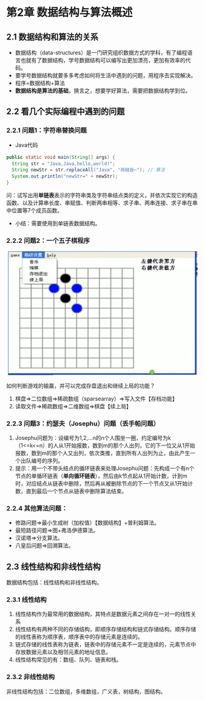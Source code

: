 # 第2章 数据结构与算法概述

## 2.1 数据结构和算法的关系

- 数据结构（data-structures）是一门研究组织数据方式的学科，有了编程语言也就有了数据结构，学号数据结构可以编写出更加漂亮，更加有效率的代码。
- 要学号数据结构就要多多考虑如何将生活中遇到的问题，用程序去实现解决。
- 程序=数据结构+算法
- **数据结构是算法的基础**，换言之，想要学好算法，需要把数据结构学到位。

## 2.2 看几个实际编程中遇到的问题

### 2.2.1 问题1：字符串替换问题

- Java代码

```java
public static void main(String[] args) {
  String str = "Java,Java,hello,world!";
  String newStr = str.replaceAll("Java", "尚硅谷~"); // 算法
  System.out.println("newStr=" + newStr);
}
```

问：试写出用**单链表**表示的字符串类及字符串结点类的定义，并依次实现它的构造函数、以及计算串长度、串赋值、判断两串相等、求子串、两串连接、求子串在串中位置等7个成员函数。

- 小结：需要使用到单链表数据结构。

### 2.2.2 问题2：一个五子棋程序

<img src="./images/image-20250110130741384.png" alt="image-20250110130741384" style="zoom:50%;" />

如何判断游戏的输赢，并可以完成存盘退出和继续上局的功能？

1. 棋盘=>二位数组=>稀疏数组（sparsearray）=>写入文件【存档功能】
2. 读取文件=>稀疏数组=>二维数组=>棋盘【续上局】

### 2.2.3 问题3：约瑟夫（Josephu）问题（丢手帕问题）

1. Josephu问题为：设编号为1,2,...n的n个人围坐一圈，约定编号为k（1<=k<=n）的人从1开始报数，数到m的那个人出列，它的下一位又从1开始报数，数到m的那个人又出列，依次类推，直到所有人出列为止，由此产生一个出队编号的序列。
2. 提示：用一个不带头结点的循环链表来处理Josephu问题：先构成一个有n个节点的单循环链表（**单向循环链表**），然后由k节点起从1开始计数，计到m时，对应结点从链表中删除，然后再从被删除节点的下一个节点又从1开始计数，直到最后一个节点从链表中删除算法结束。

### 2.2.4 其他算法问题：

- 修路问题=>最小生成树（加权值）【数据结构】+普利姆算法。
- 最短路径问题=>图+弗洛伊德算法。
- 汉诺塔=>分支算法。
- 八皇后问题=>回溯算法。

## 2.3 线性结构和非线性结构

数据结构包括：线性结构和非线性结构。

### 2.3.1 线性结构

1. 线性结构作为最常用的数据结构，其特点是数据元素之间存在一对一的线性关系
2. 线性结构有两种不同的存储结构，即顺序存储结构和链式存储结构。顺序存储的线性表称为顺序表，顺序表中的存储元素是连续的。
3. 链式存储的线性表称为链表，链表中的存储元素不一定是连续的，元素节点中存放数据元素以及相邻元素的地址信息。
4. 线性结构常见的有：数组、队列、链表和栈。

### 2.3.2 非线性结构

非线性结构包括：二位数组，多维数组，广义表，树结构，图结构。